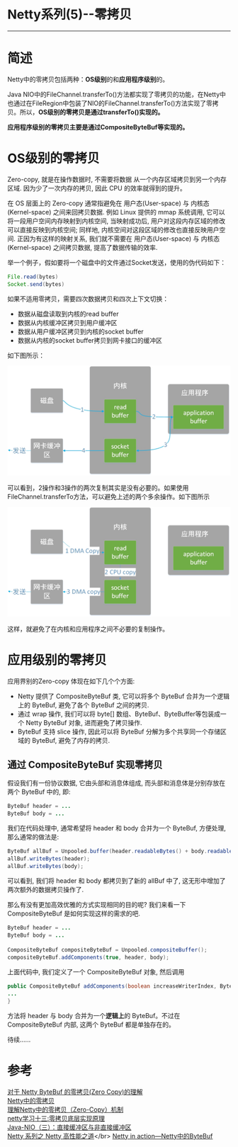 ﻿# Netty系列(5)--零拷贝
---
# 简述
Netty中的零拷贝包括两种：**OS级别**的和**应用程序级别**的。

Java NIO中的FileChannel.transferTo()方法都实现了零拷贝的功能，在Netty中也通过在FileRegion中包装了NIO的FileChannel.transferTo()方法实现了零拷贝。所以，**OS级别的零拷贝是通过transferTo()实现的。**

**应用程序级别的零拷贝主要是通过CompositeByteBuf等实现的。**

# OS级别的零拷贝
Zero-copy, 就是在操作数据时, 不需要将数据 从一个内存区域拷贝到另一个内存区域. 因为少了一次内存的拷贝, 因此 CPU 的效率就得到的提升。

在 OS 层面上的 Zero-copy 通常指避免在 用户态(User-space) 与 内核态(Kernel-space) 之间来回拷贝数据. 例如 Linux 提供的 mmap 系统调用, 它可以将一段用户空间内存映射到内核空间, 当映射成功后, 用户对这段内存区域的修改可以直接反映到内核空间; 同样地, 内核空间对这段区域的修改也直接反映用户空间. 正因为有这样的映射关系, 我们就不需要在 用户态(User-space) 与 内核态(Kernel-space) 之间拷贝数据, 提高了数据传输的效率.

举一个例子，假如要将一个磁盘中的文件通过Socket发送，使用的伪代码如下：
```java
File.read(bytes)
Socket.send(bytes)
```

如果不适用零拷贝，需要四次数据拷贝和四次上下文切换：

- 数据从磁盘读取到内核的read buffer
- 数据从内核缓冲区拷贝到用户缓冲区
- 数据从用户缓冲区拷贝到内核的socket buffer
- 数据从内核的socket buffer拷贝到网卡接口的缓冲区

如下图所示：
<center>
<img src="https://raw.githubusercontent.com/adamhand/LeetCode-images/master/zero-copy1.jpg">
</center>

可以看到，2操作和3操作的两次复制其实是没有必要的。如果使用FileChannel.transferTo方法，可以避免上述的两个多余操作。如下图所示

<center>
<img src="https://raw.githubusercontent.com/adamhand/LeetCode-images/master/zero-copy2.jpg">
</center>

这样，就避免了在内核和应用程序之间不必要的复制操作。

# 应用级别的零拷贝
应用界别的Zero-copy 体现在如下几个个方面:

- Netty 提供了 CompositeByteBuf 类, 它可以将多个 ByteBuf 合并为一个逻辑上的 ByteBuf, 避免了各个 ByteBuf 之间的拷贝.
- 通过 wrap 操作, 我们可以将 byte[] 数组、ByteBuf、ByteBuffer等包装成一个 Netty ByteBuf 对象, 进而避免了拷贝操作.
- ByteBuf 支持 slice 操作, 因此可以将 ByteBuf 分解为多个共享同一个存储区域的 ByteBuf, 避免了内存的拷贝.

## 通过 CompositeByteBuf 实现零拷贝
假设我们有一份协议数据, 它由头部和消息体组成, 而头部和消息体是分别存放在两个 ByteBuf 中的, 即:
```java
ByteBuf header = ...
ByteBuf body = ...
```
我们在代码处理中, 通常希望将 header 和 body 合并为一个 ByteBuf, 方便处理, 那么通常的做法是:
```java
ByteBuf allBuf = Unpooled.buffer(header.readableBytes() + body.readableBytes());
allBuf.writeBytes(header);
allBuf.writeBytes(body);
````
可以看到, 我们将 header 和 body 都拷贝到了新的 allBuf 中了, 这无形中增加了两次额外的数据拷贝操作了.

那么有没有更加高效优雅的方式实现相同的目的呢? 我们来看一下 CompositeByteBuf 是如何实现这样的需求的吧.
```java
ByteBuf header = ...
ByteBuf body = ...

CompositeByteBuf compositeByteBuf = Unpooled.compositeBuffer();
compositeByteBuf.addComponents(true, header, body);
```
上面代码中, 我们定义了一个 CompositeByteBuf 对象, 然后调用
```java
public CompositeByteBuf addComponents(boolean increaseWriterIndex, ByteBuf... buffers) {
...
}
```
方法将 header 与 body 合并为一个**逻辑上**的 ByteBuf。不过在 CompositeByteBuf 内部, 这两个 ByteBuf 都是单独存在的。


待续......

# 参考
[对于 Netty ByteBuf 的零拷贝(Zero Copy)的理解](https://segmentfault.com/a/1190000007560884)</br>
[Netty中的零拷贝](https://www.jianshu.com/p/a199ca28e80d)</br>
[理解Netty中的零拷贝（Zero-Copy）机制](https://my.oschina.net/plucury/blog/192577)</br>
[netty学习十三:零拷贝底层实现原理](https://blog.csdn.net/linsongbin1/article/details/77650105)</br>
[Java-NIO（三）：直接缓冲区与非直接缓冲区](https://www.cnblogs.com/yy3b2007com/archive/2017/07/31/7262453.html)</br>
[Netty 系列之 Netty 高性能之道](https://www.infoq.cn/article/netty-high-performance?utm_source=infoq&utm_medium=popular_links...)</br>
[Netty in action—Netty中的ByteBuf](https://blog.csdn.net/yjw123456/article/details/77843931)</br>
